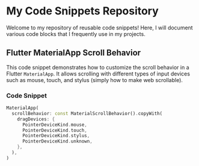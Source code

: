# My Code Snippets Repository

Welcome to my repository of reusable code snippets! Here, I will document various code blocks that I frequently use in my projects.

## Flutter MaterialApp Scroll Behavior

This code snippet demonstrates how to customize the scroll behavior in a Flutter `MaterialApp`. It allows scrolling with different types of input devices such as mouse, touch, and stylus (simply how to make web scrollable).

### Code Snippet

```dart
MaterialApp(
  scrollBehavior: const MaterialScrollBehavior().copyWith(
    dragDevices: {
      PointerDeviceKind.mouse,
      PointerDeviceKind.touch,
      PointerDeviceKind.stylus,
      PointerDeviceKind.unknown,
    },
  ),
)

